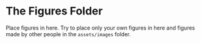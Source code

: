 # The Figures Folder

Place figures in here. Try to place only your own figures in here and figures made by other people in the `assets/images` folder.
